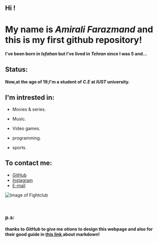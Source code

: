 

 
## Hi !

# My name is  _Amirali Farazmand_ and this is my first github repository!

#### I've been born in _Isfahan_ but I've lived in _Tehran_ since I was 5 and...



## Status:
#### Now,at the age of 19;I'm a student of _C.E_ at _IUST_ university.



## I'm intrested in:
 
- Movies & series.

- Music.

- Video games.

- programming.

- sports.
 
 ## To contact me:
 
- [GitHub](http://github.com/AmiraliFarazmand) 
- [Instagram](https://www.instagram.com/amiralifrzmnd/)
- [ E-mail](https://amiralifm1407@gmail.com/)



![Image of Fightclub](https://i.pinimg.com/originals/3d/a2/e1/3da2e1aed80c57e7d38e13e4ca4f596d.jpg)


 <br>
 <h3><head>p.s:
 <h4>thanks to <b><i> GitHub </i></b> to give me otions to design this webpage and also for their good guide in  <a href="https://guides.github.com/features/mastering-markdown/" target="_blank">this link </a>about markdown! 
  



 
